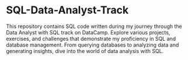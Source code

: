 # SQL-Data-Analyst-Track
This repository contains SQL code written during my journey through the Data Analyst with SQL track on DataCamp. Explore various projects, exercises, and challenges that demonstrate my proficiency in SQL and database management. From querying databases to analyzing data and generating insights, dive into the world of data analysis with SQL.
